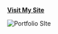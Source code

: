 **[Visit My Site](https://dhrubodev.w3spaces.com/)**

![Portfolio SIte](https://github.com/ardhrubo/portfoliosite/assets/112472739/0d3c6931-ef7e-4354-88bd-2c1a6dfc2002)

